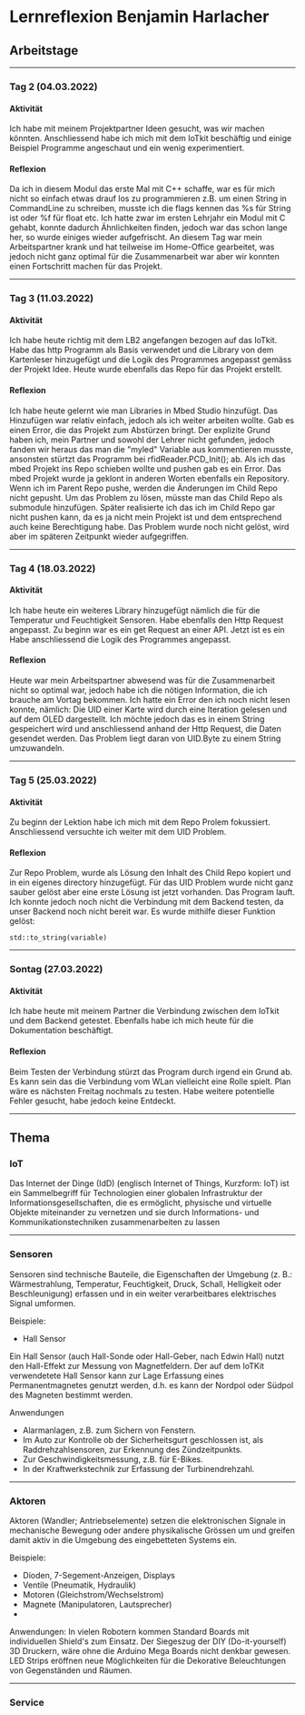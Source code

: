 # Lernreflexion Benjamin Harlacher

## Arbeitstage
---
### Tag 2 (04.03.2022)
#### Aktivität
Ich habe mit meinem Projektpartner Ideen gesucht, was wir machen könnten. Anschliessend habe ich mich mit dem IoTkit beschäftig und einige Beispiel Programme angeschaut und ein wenig experimentiert.

#### Reflexion
Da ich in diesem Modul das erste Mal mit C++ schaffe, war es für mich nicht so einfach etwas drauf los zu programmieren z.B. um einen String in CommandLine zu schreiben, musste ich die flags kennen das %s für String ist oder %f für float etc. Ich hatte zwar im ersten Lehrjahr ein Modul mit C gehabt, konnte dadurch Ähnlichkeiten finden, jedoch war das schon lange her, so wurde einiges wieder aufgefrischt. An diesem Tag war mein Arbeitspartner krank und hat teilweise im Home-Office gearbeitet, was jedoch nicht ganz optimal für die Zusammenarbeit war aber wir konnten einen Fortschritt machen für das Projekt.

---

### Tag 3 (11.03.2022)
#### Aktivität
Ich habe heute richtig mit dem LB2 angefangen bezogen auf das IoTkit. Habe das http Programm als Basis verwendet und die Library von dem Kartenleser hinzugefügt und die Logik des Programmes angepasst gemäss der Projekt Idee. Heute wurde ebenfalls das Repo für das Projekt erstellt.
#### Reflexion 
Ich habe heute gelernt wie man Libraries in Mbed Studio hinzufügt. Das Hinzufügen war relativ einfach, jedoch als ich weiter arbeiten wollte. Gab es einen Error, die das Projekt zum Abstürzen bringt. Der explizite Grund haben ich, mein Partner und sowohl der Lehrer nicht gefunden, jedoch fanden wir heraus das man die "myled" Variable aus kommentieren musste, ansonsten stürtzt das Programm bei rfidReader.PCD_Init(); ab. Als ich das mbed Projekt ins Repo schieben wollte und pushen gab es ein Error. Das mbed Projekt wurde ja geklont in anderen Worten ebenfalls ein Repository. Wenn ich im Parent Repo pushe, werden die Änderungen im Child Repo nicht gepusht.
Um das Problem zu lösen, müsste man das Child Repo als submodule hinzufügen. Später realisierte ich das ich im Child Repo gar nicht pushen kann, da es ja nicht mein Projekt ist und dem entsprechend auch keine Berechtigung habe. Das Problem wurde noch nicht gelöst, wird aber im späteren Zeitpunkt wieder aufgegriffen.

---

### Tag 4 (18.03.2022)
#### Aktivität
Ich habe heute ein weiteres Library hinzugefügt nämlich die für die Temperatur und Feuchtigkeit Sensoren. Habe ebenfalls den Http Request angepasst. Zu beginn war es ein get Request an einer API. Jetzt ist es ein Habe anschliessend die Logik des Programmes angepasst.
#### Reflexion
Heute war mein Arbeitspartner abwesend was für die Zusammenarbeit nicht so optimal war, jedoch habe ich die nötigen Information, die ich brauche am Vortag bekommen.
Ich hatte ein Error den ich noch nicht lesen konnte, nämlich: Die UID einer Karte wird durch eine Iteration gelesen und auf dem OLED dargestellt. Ich möchte jedoch das es in einem String gespeichert wird und anschliessend anhand der Http Request, die Daten gesendet werden. Das Problem liegt daran von UID.Byte zu einem String umzuwandeln.

---
### Tag 5 (25.03.2022)
#### Aktivität
Zu beginn der Lektion habe ich mich mit dem Repo Prolem fokussiert. Anschliessend versuchte ich weiter mit dem UID Problem.
#### Reflexion
Zur Repo Problem, wurde als Lösung den Inhalt des Child Repo kopiert und in ein eigenes directory hinzugefügt. Für das UID Problem wurde nicht ganz sauber gelöst aber eine erste Lösung ist jetzt vorhanden. Das Program lauft. Ich konnte jedoch noch nicht die Verbindung mit dem Backend testen, da unser Backend noch nicht bereit war.
Es wurde mithilfe dieser Funktion gelöst:
```
std::to_string(variable)
```
---

### Sontag (27.03.2022)
#### Aktivität
Ich habe heute mit meinem Partner die Verbindung zwischen dem IoTkit und dem Backend getestet. Ebenfalls habe ich mich heute für die Dokumentation beschäftigt.
#### Reflexion
Beim Testen der Verbindung stürzt das Program durch irgend ein Grund ab. Es kann sein das die Verbindung vom WLan vielleicht eine Rolle spielt. Plan wäre es nächsten Freitag nochmals zu testen. Habe weitere potentielle Fehler gesucht, habe jedoch keine Entdeckt.

---
## Thema
### IoT
Das Internet der Dinge (IdD) (englisch Internet of Things, Kurzform: IoT) ist ein Sammelbegriff für Technologien einer globalen Infrastruktur der Informationsgesellschaften, die es ermöglicht, physische und virtuelle Objekte miteinander zu vernetzen und sie durch Informations- und Kommunikationstechniken zusammenarbeiten zu lassen

---
### Sensoren
Sensoren sind technische Bauteile, die Eigenschaften der Umgebung (z. B.: Wärmestrahlung, Temperatur, Feuchtigkeit, Druck, Schall, Helligkeit oder Beschleunigung) erfassen und in ein weiter verarbeitbares elektrisches Signal umformen.

Beispiele:
- Hall Sensor

Ein Hall Sensor (auch Hall-Sonde oder Hall-Geber, nach Edwin Hall) nutzt den Hall-Effekt zur Messung von Magnetfeldern. Der auf dem IoTKit verwendetete Hall Sensor kann zur Lage Erfassung eines Permanentmagnetes genutzt werden, d.h. es kann der Nordpol oder Südpol des Magneten bestimmt werden.

Anwendungen
- Alarmanlagen, z.B. zum Sichern von Fenstern.
- Im Auto zur Kontrolle ob der Sicherheitsgurt geschlossen ist, als Raddrehzahlsensoren, zur Erkennung des Zündzeitpunkts.
- Zur Geschwindigkeitsmessung, z.B. für E-Bikes.
- In der Kraftwerkstechnik zur Erfassung der Turbinendrehzahl.

---
### Aktoren
Aktoren (Wandler; Antriebselemente) setzen die elektronischen Signale in mechanische Bewegung oder andere physikalische Grössen um und greifen damit aktiv in die Umgebung des eingebetteten Systems ein.

Beispiele:
- Dioden, 7-Segement-Anzeigen, Displays
- Ventile (Pneumatik, Hydraulik)
- Motoren (Gleichstrom/Wechselstrom)
- Magnete (Manipulatoren, Lautsprecher)
- 
Anwendungen:
In vielen Robotern kommen Standard Boards mit individuellen Shield's zum Einsatz.
Der Siegeszug der DIY (Do-it-yourself) 3D Druckern, wäre ohne die Arduino Mega Boards nicht denkbar gewesen.
LED Strips eröffnen neue Möglichkeiten für die Dekorative Beleuchtungen von Gegenständen und Räumen.

---
### Service
